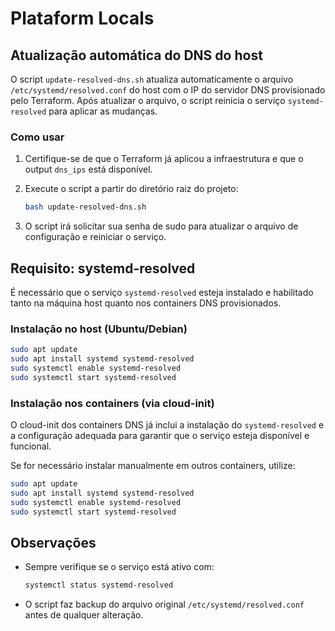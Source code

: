 # Plataform Locals

## Atualização automática do DNS do host

O script `update-resolved-dns.sh` atualiza automaticamente o arquivo `/etc/systemd/resolved.conf` do host com o IP do servidor DNS provisionado pelo Terraform. Após atualizar o arquivo, o script reinicia o serviço `systemd-resolved` para aplicar as mudanças.

### Como usar

1. Certifique-se de que o Terraform já aplicou a infraestrutura e que o output `dns_ips` está disponível.
2. Execute o script a partir do diretório raiz do projeto:

   ```bash
   bash update-resolved-dns.sh
   ```

3. O script irá solicitar sua senha de sudo para atualizar o arquivo de configuração e reiniciar o serviço.

## Requisito: systemd-resolved

É necessário que o serviço `systemd-resolved` esteja instalado e habilitado tanto na máquina host quanto nos containers DNS provisionados.

### Instalação no host (Ubuntu/Debian)

```bash
sudo apt update
sudo apt install systemd systemd-resolved
sudo systemctl enable systemd-resolved
sudo systemctl start systemd-resolved
```

### Instalação nos containers (via cloud-init)

O cloud-init dos containers DNS já inclui a instalação do `systemd-resolved` e a configuração adequada para garantir que o serviço esteja disponível e funcional.

Se for necessário instalar manualmente em outros containers, utilize:

```bash
sudo apt update
sudo apt install systemd systemd-resolved
sudo systemctl enable systemd-resolved
sudo systemctl start systemd-resolved
```

## Observações
- Sempre verifique se o serviço está ativo com:
  ```bash
  systemctl status systemd-resolved
  ```
- O script faz backup do arquivo original `/etc/systemd/resolved.conf` antes de qualquer alteração.